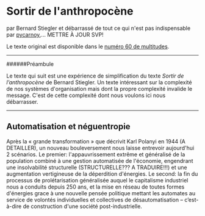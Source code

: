 Sortir de l'anthropocène
=======
par Bernard Stiegler
et débarrassé de tout ce qui n'est pas indispensable par [pycarnoy](https://github.com/pycarnoy),... METTRE À JOUR SVP!

Le texte original est disponible dans le [numéro 60 de multitudes](https://www.cairn.info/revue-multitudes-2015-3-page-137.htm).

-------

######Préambule

Le texte qui suit est une expérience de simplification du texte _Sortir de l’anthropocène_ de Bernard Stiegler. Un texte intéressant sur la complexité de nos systèmes d'organisation mais dont la propre complexité invalide le message. C'est de cette complexité dont nous voulons ici nous débarrasser.

-------

Automatisation et néguentropie
-------

Après la « grande transformation » que décrivit Karl Polanyi en 1944 (A DETAILLER), un nouveau bouleversement nous laisse entrevoir aujourd'hui 2 scénarios. Le premier: l'appauvrissement extrême et généralisé de la population combiné à une gestion automatisée de l'économie, engendrant une insolvabilité structurelle (STRUCTURELLE??? A TRADUIRE!!!) et une augmentation vertigineuse de la déperdition d'énergies. Le second: la fin du processus de prolétarisation généralisée auquel le capitalisme industriel nous a conduits depuis 250 ans, et la mise en réseau de toutes formes d'énergies grace à une nouvelle pensée politique mettant les automates au service de volontés individuelles et collectives de désautomatisation – c’est-à-dire de construction d'une société post-industrielle.
